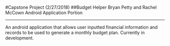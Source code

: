 #Capstone Project (2/27/2018)
##Budget Helper
Bryan Petty and Rachel McCown
Android Application Portion

---

An android application that allows user inputted financial information and records to be used to generate a monthly budget plan. Currently in development.

